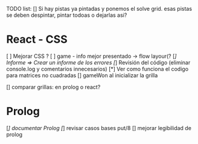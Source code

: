 TODO list:
[] Si hay pistas ya pintadas y ponemos el solve grid. esas pistas se deben despintar, pintar todoas o dejarlas asi?


# React - CSS
[ ] Mejorar CSS ?
    [ ]  game - info mejor presentado -> flow layour(?
[*] Informe => Crear un informe de los errores
[*] Revisión del código (eliminar console.log y comentarios innecesarios)
[*] Ver como funciona el codigo para matrices no cuadradas
[] gameWon al inicializar la grilla

[] comparar grillas: 
    en prolog o react?

# Prolog
[*] documentar Prolog
[*] revisar casos bases put/8
[] mejorar legibilidad de prolog 
